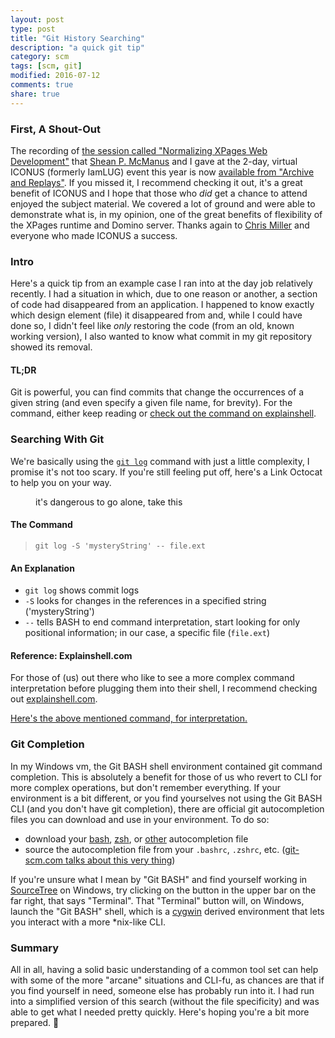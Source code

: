 ```yaml
---
layout: post
type: post
title: "Git History Searching"
description: "a quick git tip"
category: scm
tags: [scm, git]
modified: 2016-07-12
comments: true
share: true
---
```


### First, A Shout-Out
The recording of [the session called "Normalizing XPages Web Development"](http://iamiconus.org/iamiconus/iconus2016.nsf/session.xsp?action=openDocument&documentId=10DC98278072638C86257F77004D2BE7) that [Shean P. McManus](http://www.spmcmanus.net/) and I gave at the 2-day, virtual ICONUS (formerly IamLUG) event this year is now [available from "Archive and Replays"](http://iamiconus.org/IamICONUS/2016sessions.nsf/dx/normalizing-xpages-web-development.htm). If you missed it, I recommend checking it out, it's a great benefit of ICONUS and I hope that those who _did_ get a chance to attend enjoyed the subject material. We covered a lot of ground and were able to demonstrate what is, in my opinion, one of the great benefits of flexibility of the XPages runtime and Domino server. Thanks again to [Chris Miller](http://www.idonotes.com/) and everyone who made ICONUS a success.

### Intro
Here's a quick tip from an example case I ran into at the day job relatively recently. I had a situation in which, due to one reason or another, a section of code had disappeared from an application. I happened to know exactly which design element (file) it disappeared from and, while I could have done so, I didn't feel like _only_ restoring the code (from an old, known working version), I also wanted to know what commit in my git repository showed its removal.

#### TL;DR
Git is powerful, you can find commits that change the occurrences of a given string (and even specify a given file name, for brevity). For the command, either keep reading or [check out the command on explainshell](http://www.explainshell.com/explain?cmd=git+log+-S+%27mysteryString%27+--+file.ext).

### Searching With Git
We're basically using the [`git log`](https://git-scm.com/docs/git-log) command with just a little complexity, I promise it's not too scary. If you're still feeling put off, here's a Link Octocat to help you on your way.

<figure class="center">
  <amp-img src="/assets/images/post_images/linktocat.svg"
  alt="it's dangerous to go alone, take this"
  height="240" width="240"
  layout="responsive"></amp-img>
 <figcaption>it's dangerous to go alone, take this</figcaption>
</figure>

#### The Command
> `git log -S 'mysteryString' -- file.ext`

#### An Explanation
- `git log` shows commit logs
- `-S` looks for changes in the references in a specified string ('mysteryString')
- `--` tells BASH to end command interpretation, start looking for only positional information; in our case, a specific file (`file.ext`)

#### Reference: Explainshell.com
For those of (us) out there who like to see a more complex command interpretation before plugging them into their shell, I recommend checking out [explainshell.com](http://www.explainshell.com/).

[Here's the above mentioned command, for interpretation.](http://www.explainshell.com/explain?cmd=git+log+-S+%27mysteryString%27+--+file.ext)

### Git Completion
In my Windows vm, the Git BASH shell environment contained git command completion. This is absolutely a benefit for those of us who revert to CLI for more complex operations, but don't remember everything. If your environment is a bit different, or you find yourselves not using the Git BASH CLI (and you don't have git completion), there are official git autocompletion files you can download and use in your environment. To do so:

- download your [bash](https://github.com/git/git/blob/master/contrib/completion/git-completion.bash), [zsh](https://github.com/git/git/blob/master/contrib/completion/git-completion.zsh), or [other](https://github.com/git/git/tree/master/contrib/completion) autocompletion file
- source the autocompletion file from your `.bashrc`, `.zshrc`, etc. ([git-scm.com talks about this very thing](https://git-scm.com/book/en/v1/Git-Basics-Tips-and-Tricks#Auto-Completion))

If you're unsure what I mean by "Git BASH" and find yourself working in [SourceTree](https://www.sourcetreeapp.com/) on Windows, try clicking on the button in the upper bar on the far right, that says "Terminal". That "Terminal" button will, on Windows, launch the "Git BASH" shell, which is a [cygwin](https://www.cygwin.com/) derived environment that lets you interact with a more *nix-like CLI.

### Summary
All in all, having a solid basic understanding of a common tool set can help with some of the more "arcane" situations and CLI-fu, as chances are that if you find yourself in need, someone else has probably run into it. I had run into a simplified version of this search (without the file specificity) and was able to get what I needed pretty quickly. Here's hoping you're a bit more prepared. 🍻
